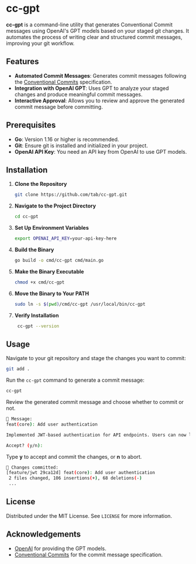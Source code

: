 # cc-gpt

**cc-gpt** is a command-line utility that generates Conventional Commit messages using OpenAI's GPT models based on your staged git changes. It automates the process of writing clear and structured commit messages, improving your git workflow.

## Features

- **Automated Commit Messages**: Generates commit messages following the [Conventional Commits](https://www.conventionalcommits.org/) specification.
- **Integration with OpenAI GPT**: Uses GPT to analyze your staged changes and produce meaningful commit messages.
- **Interactive Approval**: Allows you to review and approve the generated commit message before committing.

## Prerequisites

- **Go**: Version 1.16 or higher is recommended.
- **Git**: Ensure git is installed and initialized in your project.
- **OpenAI API Key**: You need an API key from OpenAI to use GPT models.

## Installation

1. **Clone the Repository**

   ```sh
   git clone https://github.com/tab/cc-gpt.git
   ```

2. **Navigate to the Project Directory**

   ```sh
   cd cc-gpt
   ```

3. **Set Up Environment Variables**


   ```sh
   export OPENAI_API_KEY=your-api-key-here
   ```

4. **Build the Binary**

   ```sh
   go build -o cmd/cc-gpt cmd/main.go
    ```

5. **Make the Binary Executable**

   ```sh
   chmod +x cmd/cc-gpt
   ```

6. **Move the Binary to Your PATH**

   ```sh
   sudo ln -s $(pwd)/cmd/cc-gpt /usr/local/bin/cc-gpt
   ```

7. **Verify Installation**

   ```sh
    cc-gpt --version
    ```

## Usage

Navigate to your git repository and stage the changes you want to commit:

```sh
git add .
```

Run the `cc-gpt` command to generate a commit message:

```sh
cc-gpt
```

Review the generated commit message and choose whether to commit or not.

```sh
💬 Message:
feat(core): Add user authentication

Implemented JWT-based authentication for API endpoints. Users can now log in and receive a token for subsequent requests.

Accept? (y/n):
```

Type **y** to accept and commit the changes, or **n** to abort.

```sh
🚀 Changes committed:
[feature/jwt 29ca12d] feat(core): Add user authentication
 2 files changed, 106 insertions(+), 68 deletions(-)
 ...
```

## License

Distributed under the MIT License. See `LICENSE` for more information.

## Acknowledgements

- [OpenAI](https://openai.com/) for providing the GPT models.
- [Conventional Commits](https://www.conventionalcommits.org/) for the commit message specification.
